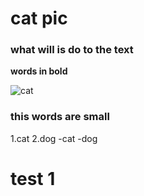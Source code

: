 # cat pic

### what will is do to the text 

**words in bold**

![cat](https://www.google.com/aclk?sa=L&ai=DChcSEwiJv9nYzuPxAhWaoIYKHULiCM8YABAFGgJ2dQ&sig=AOD64_1OOPHc0ZSQd4JwGViZRB3UGBy-Qw&adurl&ctype=5&ved=2ahUKEwiYm8DYzuPxAhVLCN8KHeuPBkgQvhd6BAgBEBg)

### this words are small

1.cat
2.dog
-cat
-dog


# test 1